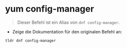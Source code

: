 # yum config-manager

> Dieser Befehl ist ein Alias von `dnf config-manager`.

- Zeige die Dokumentation für den originalen Befehl an:

`tldr dnf config-manager`
